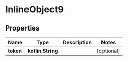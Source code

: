 
# InlineObject9

## Properties
Name | Type | Description | Notes
------------ | ------------- | ------------- | -------------
**token** | **kotlin.String** |  |  [optional]



